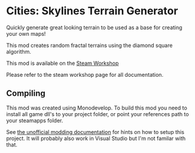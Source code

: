 Cities: Skylines Terrain Generator
==================================

Quickly generate great looking terrain to be used as a base for creating your own maps!

This mod creates random fractal terrains using the diamond square algorithm.

This mod is available on the [Steam Workshop](http://steamcommunity.com/sharedfiles/filedetails/?id=453425585)

Please refer to the steam workshop page for all documentation.

Compiling
---------

This mod was created using Monodevelop. To build this mod you need to install all game dll's to your project folder, or point your references path to your steamapps folder.

See [the unofficial modding documentation](http://skylines-modding-docs.readthedocs.org/en/master/modding/Getting-Started/Setting-Up-MonoDevelop.html) for hints on how to setup this project. It will probably also work in Visual Studio but I'm not familar with that.
